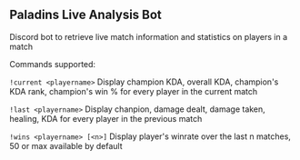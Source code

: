 ## Paladins Live Analysis Bot

Discord bot to retrieve live match information and statistics on players in a match

Commands supported:

`!current <playername>`
Display champion KDA, overall KDA, champion's KDA rank, champion's win % for every player in the current match

`!last <playername>`
Display chanpion, damage dealt, damage taken, healing, KDA for every player in the previous match

`!wins <playername> [<n>]`
Display player's winrate over the last n matches, 50 or max available by default
